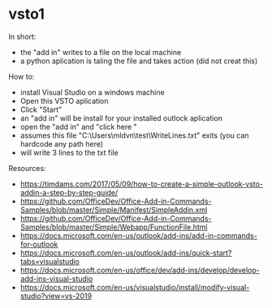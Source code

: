 # vsto1
In short:
- the "add in" writes to a file on the local machine 
- a python aplication is taling the file and takes action (did not creat this)

How to: 
- install Visual Studio on a windows machine 
- Open this VSTO aplication 
- Click "Start"
- an "add in" will be install for your installed outlock aplication 
- open the "add in" and "click here "
- assumes this file "C:\Users\mldvn\test\WriteLines.txt" exits (you can hardcode any path here)
- will write 3 lines to the txt file


Resources:
- https://timdams.com/2017/05/09/how-to-create-a-simple-outlook-vsto-addin-a-step-by-step-guide/
- https://github.com/OfficeDev/Office-Add-in-Commands-Samples/blob/master/Simple/Manifest/SimpleAddin.xml
- https://github.com/OfficeDev/Office-Add-in-Commands-Samples/blob/master/Simple/Webapp/FunctionFile.html
- https://docs.microsoft.com/en-us/outlook/add-ins/add-in-commands-for-outlook
- https://docs.microsoft.com/en-us/outlook/add-ins/quick-start?tabs=visualstudio
- https://docs.microsoft.com/en-us/office/dev/add-ins/develop/develop-add-ins-visual-studio
- https://docs.microsoft.com/en-us/visualstudio/install/modify-visual-studio?view=vs-2019
